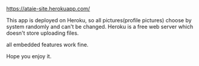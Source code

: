 https://ataie-site.herokuapp.com/

This app is deployed on Heroku, so all pictures(profile pictures) choose by system randomly and can't be changed.
Heroku is a free web server which doesn't store uploading files.

all embedded features work fine.

Hope you enjoy it.
